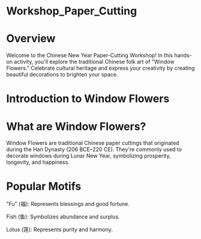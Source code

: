 # Workshop_Paper_Cutting

# Overview

Welcome to the Chinese New Year Paper-Cutting Workshop! In this hands-on activity, you'll explore the traditional Chinese folk art of "Window Flowers." Celebrate cultural heritage and express your creativity by creating beautiful decorations to brighten your space.

# Introduction to Window Flowers

# What are Window Flowers?

Window Flowers are traditional Chinese paper cuttings that originated during the Han Dynasty (206 BCE–220 CE). They're commonly used to decorate windows during Lunar New Year, symbolizing prosperity, longevity, and happiness.

# Popular Motifs

"Fu" (福): Represents blessings and good fortune.

Fish (鱼): Symbolizes abundance and surplus.

Lotus (莲): Represents purity and harmony.
